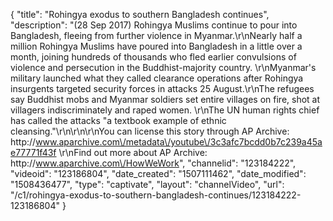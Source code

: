 {
    "title": "Rohingya exodus to southern Bangladesh continues",
    "description": "(28 Sep 2017) Rohingya Muslims continue to pour into Bangladesh, fleeing from further violence in Myanmar.\r\nNearly half a million Rohingya Muslims have poured into Bangladesh in a little over a month, joining hundreds of thousands who fled earlier convulsions of violence and persecution in the Buddhist-majority country. \r\nMyanmar's military launched what they called clearance operations after Rohingya insurgents targeted security forces in attacks 25 August.\r\nThe refugees say Buddhist mobs and Myanmar soldiers set entire villages on fire, shot at villagers indiscriminately and raped women. \r\nThe UN human rights chief has called the attacks \"a textbook example of ethnic cleansing.\"\r\n\r\n\r\nYou can license this story through AP Archive: http:\/\/www.aparchive.com\/metadata\/youtube\/3c3afc7bcdd0b7c239a45ae77771f43f \r\nFind out more about AP Archive: http:\/\/www.aparchive.com\/HowWeWork",
    "channelid": "123184222",
    "videoid": "123186804",
    "date_created": "1507111462",
    "date_modified": "1508436477",
    "type": "captivate",
    "layout": "channelVideo",
    "url": "\/c1\/rohingya-exodus-to-southern-bangladesh-continues\/123184222-123186804"
}